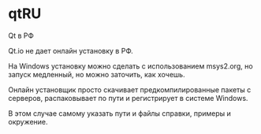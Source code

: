 # qtRU

Qt в РФ

Qt.io не дает онлайн установку в РФ.

На Windows установку можно сделать c использованием msys2.org, но запуск медленный, но можно заточить, как хочешь. 

Онлайн установщик просто скачивает предкомпилированные пакеты с серверов, распаковывает по пути и регистрирует в системе Windows.

В этом случае самому указать пути и файлы справки, примеры и окружение. 

